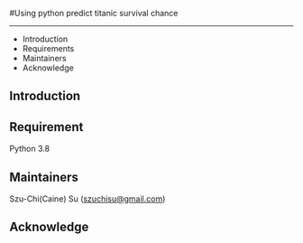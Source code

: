#Using python predict titanic survival chance

---------------------

 * Introduction
 * Requirements
 * Maintainers
 * Acknowledge

Introduction
---------------------

Requirement
---------------------
Python 3.8

Maintainers
---------------------
Szu-Chi(Caine) Su (szuchisu@gmail.com)

Acknowledge
---------------------
